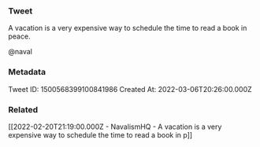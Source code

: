 ### Tweet
A vacation is a very expensive way to schedule the time to read a book in peace.

@naval

### Metadata
Tweet ID: 1500568399100841986
Created At: 2022-03-06T20:26:00.000Z

### Related
[[2022-02-20T21:19:00.000Z - NavalismHQ - A vacation is a very expensive way to schedule the time to read a book in p]]

